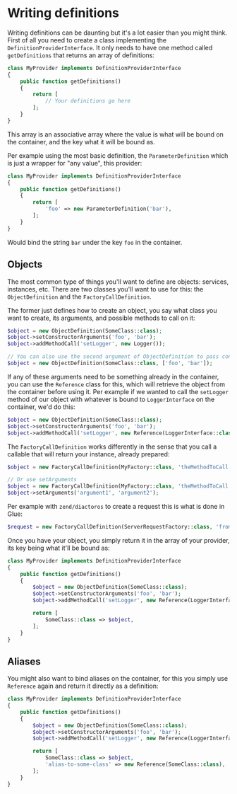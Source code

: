 # Writing definitions

Writing definitions can be daunting but it's a lot easier than you might think. First of all you need to create a class implementing the `DefinitionProviderInterface`. It only needs to have one method called `getDefinitions` that returns an array of definitions:

```php
class MyProvider implements DefinitionProviderInterface
{
    public function getDefinitions()
    {
        return [
            // Your definitions go here
        ];
    }
}
```

This array is an associative array where the value is what will be bound on the container, and the key what it will be bound as.

Per example using the most basic definition, the `ParameterDefinition` which is just a wrapper for "any value", this provider:

```php
class MyProvider implements DefinitionProviderInterface
{
    public function getDefinitions()
    {
        return [
            'foo' => new ParameterDefinition('bar'),
        ];
    }
}
```

Would bind the string `bar` under the key `foo` in the container.

## Objects

The most common type of things you'll want to define are objects: services, instances, etc.
There are two classes you'll want to use for this: the `ObjectDefinition` and the `FactoryCallDefinition`.

The former just defines how to create an object, you say what class you want to create, its arguments, and possible methods to call on it:

```php
$object = new ObjectDefinition(SomeClass::class);
$object->setConstructorArguments('foo', 'bar');
$object->addMethodCall('setLogger', new Logger());

// You can also use the second argument of ObjectDefinition to pass constructor arguments
$object = new ObjectDefinition(SomeClass::class, ['foo', 'bar']);
```

If any of these arguments need to be something already in the container, you can use the `Reference` class for this, which will retrieve the object from the container before using it.
Per example if we wanted to call the `setLogger` method of our object with whatever is bound to `LoggerInterface` on the container, we'd do this:

```php
$object = new ObjectDefinition(SomeClass::class);
$object->setConstructorArguments('foo', 'bar');
$object->addMethodCall('setLogger', new Reference(LoggerInterface::class));
```

The `FactoryCallDefinition` works differently in the sense that you call a callable that will return your instance, already prepared:

```php
$object = new FactoryCallDefinition(MyFactory::class, 'theMethodToCall', ['argument1', 'argument2']);

// Or use setArguments
$object = new FactoryCallDefinition(MyFactory::class, 'theMethodToCall');
$object->setArguments('argument1', 'argument2');
```

Per example with `zend/diactoros` to create a request this is what is done in Glue:

```php
$request = new FactoryCallDefinition(ServerRequestFactory::class, 'fromGlobals');
```

Once you have your object, you simply return it in the array of your provider, its key being what it'll be bound as:

```php
class MyProvider implements DefinitionProviderInterface
{
    public function getDefinitions()
    {
        $object = new ObjectDefinition(SomeClass::class);
        $object->setConstructorArguments('foo', 'bar');
        $object->addMethodCall('setLogger', new Reference(LoggerInterface::class));

        return [
            SomeClass::class => $object,
        ];
    }
}
```

## Aliases

You might also want to bind aliases on the container, for this you simply use `Reference` again and return it directly as a definition:

```php
class MyProvider implements DefinitionProviderInterface
{
    public function getDefinitions()
    {
        $object = new ObjectDefinition(SomeClass::class);
        $object->setConstructorArguments('foo', 'bar');
        $object->addMethodCall('setLogger', new Reference(LoggerInterface::class));

        return [
            SomeClass::class => $object,
            'alias-to-some-class' => new Reference(SomeClass::class),
        ];
    }
}
```
